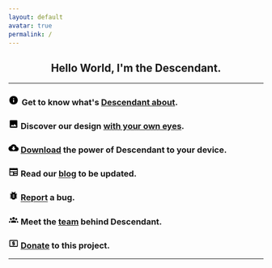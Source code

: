 ```yaml
---
layout: default
avatar: true
permalink: /
---
```

<h2 align="center">Hello World, I'm the Descendant.</h2>

<hr>

### <img src="/assets/img/icons/info.png" style="width: 4%; margin-right:2px"> Get to know what's [Descendant about](https://descendant.github.io/about/).

### <img src="/assets/img/icons/photo.png" style="width: 4%"> Discover our design [with your own eyes](https://descendant.github.io/404).

### <img src="/assets/img/icons/downloads.png" style="width: 4%"> [Download](https://descendant.github.io/downloads) the power of Descendant to your device.

### <img src="/assets/img/icons/newspaper.png" style="width: 4%"> Read our [blog](https://descendant.github.io/blog/) to be updated.

### <img src="/assets/img/icons/bug.png" style="width: 4%"> [Report](https://github.com/Descendant/bug_tracker/issues/new?template=bug_report.md) a bug.

### <img src="/assets/img/icons/account-group.png" style="width: 4%"> Meet the [team](https://descendant.github.io/404) behind Descendant.

### <img src="/assets/img/icons/cash-usd.png" style="width: 4%"> [Donate](https://descendant.github.io/donations) to this project.


---


